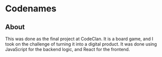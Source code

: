 # Codenames

## About
This was done as the final project at CodeClan. 
It is a board game, and I took on the challenge of turning it into a digital product.
It was done using JavaScript for the backend logic, and React for the frontend.
